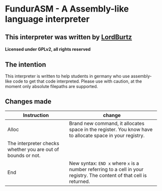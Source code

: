 # FundurASM - A Assembly-like language interpreter
## This interpreter was written by [LordBurtz](https://github.com/Lordburtz)
#### Licensed under GPLv2, all rights reserved

## The intention
This interpreter is written to help students in germany who use assembly-like code to get that code interpreted.
Please use with caution, at the moment only absolute filepaths are supported.

## Changes made
| Instruction | change |
| --- | ---|
| Alloc | Brand new command, it allocates space in the register. You know have to allocate space in your registry. 
The interpreter checks whether you are out of bounds or not. |
| End | New syntax: `END x` where `x` is a number referring to a cell in your registry. The content of that cell is returned. |